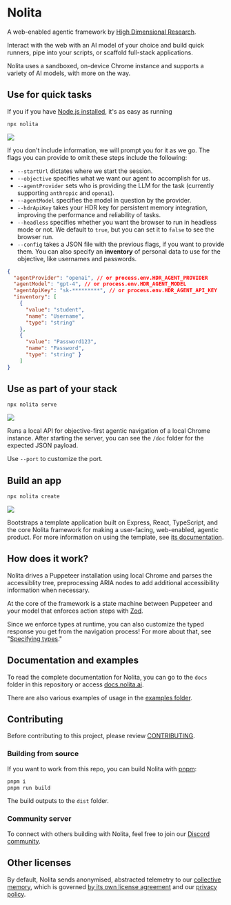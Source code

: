 # Nolita

A web-enabled agentic framework by [High Dimensional Research](https://hdr.is). 

Interact with the web with an AI model of your choice and build quick runners, pipe into your scripts, or scaffold full-stack applications.

Nolita uses a sandboxed, on-device Chrome instance and supports a variety of AI models, with more on the way.

## Use for quick tasks

If you if you have [Node.js installed](https://nodejs.org/en), it's as easy as running

```sh
npx nolita
```

![](https://content.hdr.is/runner.gif)

If you don't include information, we will prompt you for it as we go. The flags you can provide to omit these steps include the following:

- `--startUrl` dictates where we start the session.
- `--objective` specifies what we want our agent to accomplish for us.
- `--agentProvider` sets who is providing the LLM for the task (currently supporting `anthropic` and `openai`).
- `--agentModel` specifies the model in question by the provider.
- `--hdrApiKey` takes your HDR key for persistent memory integration, improving the performance and reliability of tasks.
- `--headless` specifies whether you want the browser to run in headless mode or not. We default to `true`, but you can set it to `false` to see the browser run.
- `--config` takes a JSON file with the previous flags, if you want to provide them. You can also specify an **inventory** of personal data to use for the objective, like usernames and passwords.

```json
{
  "agentProvider": "openai", // or process.env.HDR_AGENT_PROVIDER
  "agentModel": "gpt-4", // or process.env.HDR_AGENT_MODEL
  "agentApiKey": "sk-*********", // or process.env.HDR_AGENT_API_KEY
  "inventory": [
    {  
      "value": "student", 
      "name": "Username", 
      "type": "string" 
    },
    { 
      "value": "Password123",
      "name": "Password",
      "type": "string" }
    ]
}
```

## Use as part of your stack

```sh
npx nolita serve
```

![](https://content.hdr.is/serve.gif)

Runs a local API for objective-first agentic navigation of a local Chrome instance. After starting the server, you can see the `/doc` folder for the expected JSON payload.

Use `--port` to customize the port.

## Build an app

```sh
npx nolita create
```

![](https://content.hdr.is/create.gif)

Bootstraps a template application built on Express, React, TypeScript, and the core Nolita framework for making a user-facing, web-enabled, agentic product. For more information on using the template, see [its documentation](/docs/src/create.md).

## How does it work?

Nolita drives a Puppeteer installation using local Chrome and parses the accessiblity tree, preprocessing ARIA nodes to add additional accessibility information when necessary.

At the core of the framework is a state machine between Puppeteer and your model that enforces action steps with [Zod](https://github.com/colinhacks/zod).

Since we enforce types at runtime, you can also customize the typed response you get from the navigation process! For more about that, see "[Specifying types](/docs/src/create/types.md)."

## Documentation and examples

To read the complete documentation for Nolita, you can go to the `docs` folder in this repository or access [docs.nolita.ai](https://docs.nolita.ai). 

There are also various examples of usage in the [examples folder](/examples/).

## Contributing

Before contributing to this project, please review [CONTRIBUTING](/CONTRIBUTING).

### Building from source

If you want to work from this repo, you can build Nolita with [pnpm](https://github.com/pnpm/pnpm):

```sh
pnpm i
pnpm run build
```

The build outputs to the `dist` folder.

### Community server

To connect with others building with Nolita, feel free to join our [Discord community](https://discord.gg/SpE7urUEmH).

## Other licenses

By default, Nolita sends anonymised, abstracted telemetry to our [collective memory](https://hdr.is/memory), which is governed [by its own license agreement](https://hdr.is/terms) and our [privacy policy](https://hdr.is/privacy).
